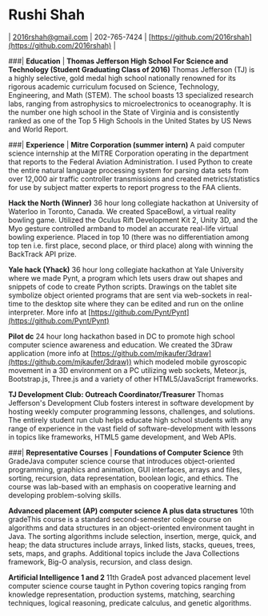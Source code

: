
# Rushi Shah
| 2016rshah@gmail.com | 202-765-7424 | [https://github.com/2016rshah](https://github.com/2016rshah) | 

###| **Education** | 
**Thomas Jefferson High School For Science and Technology (Student Graduating Class of 2016)** Thomas Jefferson (TJ) is a highly selective, gold medal high school nationally renowned for its rigorous academic curriculum focused on Science, Technology, Engineering, and Math (STEM). The school boasts 13 specialized research labs, ranging from astrophysics to microelectronics to oceanography. It is the number one high school in the State of Virginia and is consistently ranked as one of the Top 5 High Schools in the United States by US News and World Report. 

###| **Experience** | 
**Mitre Corporation (summer intern)** A paid computer science internship at the MITRE Corporation operating in the department that reports to the Federal Aviation Administration. I used Python to create the entire natural language processing system for parsing data sets from over 12,000 air traffic controller transmissions and created metrics/statistics for use by subject matter experts to report progress to the FAA clients. 

**Hack the North (Winner)** 36 hour long collegiate hackathon at University of Waterloo in Toronto, Canada. We created SpaceBowl, a virtual reality bowling game. Utilized the Oculus Rift Development Kit 2, Unity 3D, and the Myo gesture controlled armband to model an accurate real-life virtual bowling experience. Placed in top 10 (there was no differentiation among top ten i.e. first place, second place, or third place) along with winning the BackTrack API prize. 

**Yale hack (Yhack)** 36 hour long collegiate hackathon at Yale University where we made Pynt, a program which lets users draw out shapes and snippets of code to create Python scripts. Drawings on the tablet site symbolize object oriented programs that are sent via web-sockets in real-time to the desktop site where they can be edited and run on the online interpreter. More info at [https://github.com/Pynt/Pynt](https://github.com/Pynt/Pynt) 

**Pilot dc** 24 hour long hackathon based in DC to promote high school computer science awareness and education. We created the 3Draw application (more info at [https://github.com/mjkaufer/3draw](https://github.com/mjkaufer/3draw)) which modeled mobile gyroscopic movement in a 3D environment on a PC utilizing web sockets, Meteor.js, Bootstrap.js, Three.js and a variety of other HTML5/JavaScript frameworks.

**TJ Development Club: Outreach Coordinator/Treasurer** Thomas Jefferson's Development Club fosters interest in software development by hosting weekly computer programming lessons, challenges, and solutions. The entirely student run club helps educate high school students with any range of experience in the vast field of software-development with lessons in topics like frameworks, HTML5 game development, and Web APIs. 

###| **Representative Courses** | 
**Foundations of Computer Science** 9th GradeJava computer science course that introduces object-oriented programming, graphics and animation, GUI interfaces, arrays and files, sorting, recursion, data representation, boolean logic, and ethics. The course was lab-based with an emphasis on cooperative learning and developing problem-solving skills. 

**Advanced placement (AP) computer science A plus data structures** 10th gradeThis course is a standard second-semester college course on algorithms and data structures in an object-oriented environment taught in Java. The sorting algorithms include selection, insertion, merge, quick, and heap; the data structures include arrays, linked lists, stacks, queues, trees, sets, maps, and graphs. Additional topics include the Java Collections framework, Big-O analysis, recursion, and class design.

**Artificial Intelligence 1 and 2** 11th GradeA post advanced placement level computer science course taught in Python covering topics ranging from knowledge representation, production systems, matching, searching techniques, logical reasoning, predicate calculus, and genetic algorithms. 